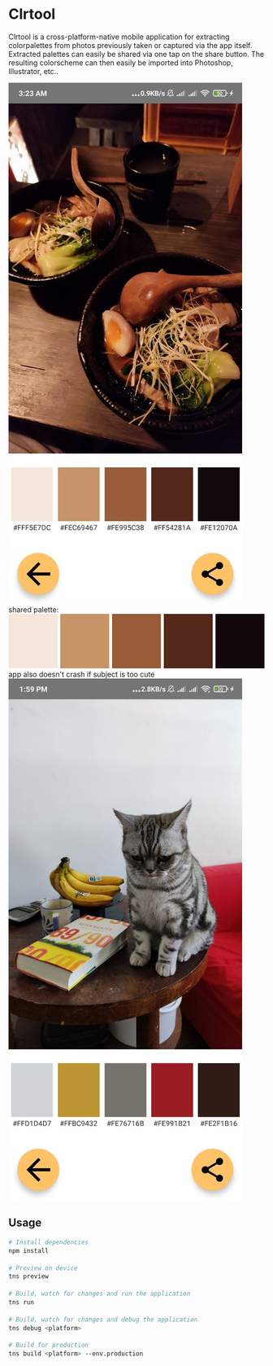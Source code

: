 # Clrtool

Clrtool is a cross-platform-native mobile application for extracting colorpalettes from photos previously taken or captured via the app itself.
Extracted palettes can easily be shared via one tap on the share button. The resulting colorscheme can then easily be
imported into Photoshop, Illustrator, etc..

![](https://github.com/VinzSpring/clrtool/blob/master/photo5226769230236593870.jpg)
shared palette:
![](https://github.com/VinzSpring/clrtool/blob/master/photo5226769230236593873.jpg)
app also doesn't crash if subject is too cute
![](https://github.com/VinzSpring/clrtool/blob/master/photo5226824819998306001.jpg)
## Usage

``` bash
# Install dependencies
npm install

# Preview on device
tns preview

# Build, watch for changes and run the application
tns run

# Build, watch for changes and debug the application
tns debug <platform>

# Build for production
tns build <platform> --env.production

```
